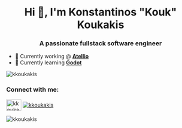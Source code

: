 <h1 align="center">Hi 👋, I'm Konstantinos "Kouk" Koukakis</h1>
<h3 align="center">A passionate fullstack software engineer</h3>

 - 🔭 Currently working @ **[Atellio](https://atellio.com)**
 - 🌱 Currently learning **[Godot](https://atellio.com)**

<p align="left"> <img src="https://komarev.com/ghpvc/?username=kkoukakis&label=Profile%20views&color=0cca78&style=flat" alt="kkoukakis" /> </p>

<h3 align="left">Connect with me:</h3>
<p align="left">
<a href="https://linkedin.com/in/kkoukakis" target="blank"><img align="center" src="https://raw.githubusercontent.com/rahuldkjain/github-profile-readme-generator/master/src/images/icons/Social/linked-in-alt.svg" alt="kkoukakis" height="30" width="40" /></a>
  <a href="https://youtube.com/@kkoukakis" target="blank"><img align="center" src="https://img.shields.io/youtube/channel/views/UCBadUaR6D4FPbwCp1Q8hXFQ?logoColor=red&style=social" alt="kkoukakis" /></a>
</p>



<p><img align="center" src="https://github-readme-stats.vercel.app/api/top-langs?username=kkoukakis&show_icons=true&theme=dark&locale=en&layout=compact" alt="kkoukakis" /></p>
 

